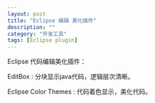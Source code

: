 ```yaml
---
layout: post
title: "Eclipse 编辑 美化插件"
description: ""
category: "开发工具"
tags: [Eclipse plugin]
---
```



Eclipse 代码编辑美化插件：

EditBox : 分块显示java代码，逻辑层次清晰。

Eclipse Color Themes : 代码着色显示，美化代码。
